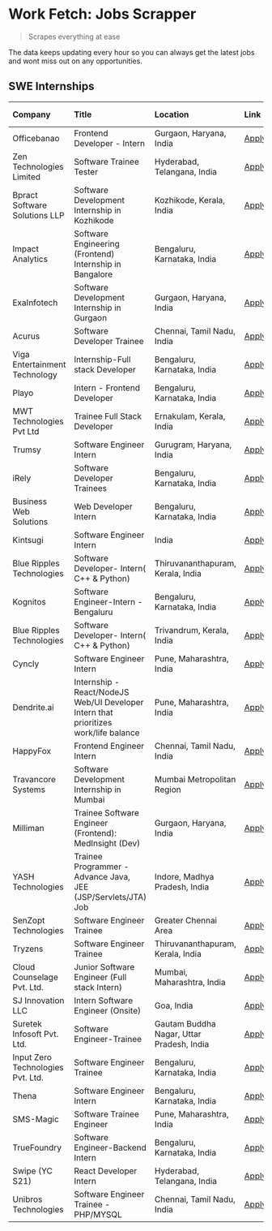 # Work Fetch: Jobs Scrapper
> Scrapes everything at ease

The data keeps updating every hour so you can always get the latest jobs and wont miss out on any opportunities.

## SWE Internships
<!--START_SECTION:workfetch-->
| Company                           | Title                                                                                | Location                                  | Link                                                                                                                                                                                                                                                                                                | Date Posted   |
|:----------------------------------|:-------------------------------------------------------------------------------------|:------------------------------------------|:----------------------------------------------------------------------------------------------------------------------------------------------------------------------------------------------------------------------------------------------------------------------------------------------------|:--------------|
| Officebanao                       | Frontend Developer - Intern                                                          | Gurgaon, Haryana, India                   | [Apply](https://in.linkedin.com/jobs/view/frontend-developer-intern-at-officebanao-3871265915?refId=bO1xcN0%2BACTbPixQr0Yzgg%3D%3D&trackingId=m%2F08Jc4GdQyPBtsPCK8YAw%3D%3D&position=1&pageNum=1&trk=public_jobs_jserp-result_search-card)                                                         | 2024-03-28    |
| Zen Technologies Limited          | Software Trainee Tester                                                              | Hyderabad, Telangana, India               | [Apply](https://in.linkedin.com/jobs/view/software-trainee-tester-at-zen-technologies-limited-3872036112?refId=R8HTafNMKsBrS%2FqsLdACOA%3D%3D&trackingId=StGZehl%2BUafKqdz0jQnD1g%3D%3D&position=16&pageNum=0&trk=public_jobs_jserp-result_search-card)                                             | 2024-03-27    |
| Bpract Software Solutions LLP     | Software Development Internship in Kozhikode                                         | Kozhikode, Kerala, India                  | [Apply](https://in.linkedin.com/jobs/view/software-development-internship-in-kozhikode-at-bpract-software-solutions-llp-3874054300?refId=bO1xcN0%2BACTbPixQr0Yzgg%3D%3D&trackingId=sgLBXxqE1fhF68T5pz3Ijg%3D%3D&position=6&pageNum=1&trk=public_jobs_jserp-result_search-card)                      | 2024-03-27    |
| Impact Analytics                  | Software Engineering (Frontend) Internship in Bangalore                              | Bengaluru, Karnataka, India               | [Apply](https://in.linkedin.com/jobs/view/software-engineering-frontend-internship-in-bangalore-at-impact-analytics-3872535077?refId=R8HTafNMKsBrS%2FqsLdACOA%3D%3D&trackingId=VMQ3YVD%2F9dsJRX9bmmBV0A%3D%3D&position=5&pageNum=0&trk=public_jobs_jserp-result_search-card)                        | 2024-03-26    |
| ExaInfotech                       | Software Development Internship in Gurgaon                                           | Gurgaon, Haryana, India                   | [Apply](https://in.linkedin.com/jobs/view/software-development-internship-in-gurgaon-at-exainfotech-3872534185?refId=R8HTafNMKsBrS%2FqsLdACOA%3D%3D&trackingId=D910z9RKNK4MDrSj6P4FjQ%3D%3D&position=22&pageNum=0&trk=public_jobs_jserp-result_search-card)                                         | 2024-03-26    |
| Acurus                            | Software Developer Trainee                                                           | Chennai, Tamil Nadu, India                | [Apply](https://in.linkedin.com/jobs/view/software-developer-trainee-at-acurus-3871400616?refId=bO1xcN0%2BACTbPixQr0Yzgg%3D%3D&trackingId=GEdPFdSYDkWk5NEx%2F%2FFZWQ%3D%3D&position=5&pageNum=1&trk=public_jobs_jserp-result_search-card)                                                           | 2024-03-26    |
| Viga Entertainment Technology     | Internship-Full stack Developer                                                      | Bengaluru, Karnataka, India               | [Apply](https://in.linkedin.com/jobs/view/internship-full-stack-developer-at-viga-entertainment-technology-3870669789?refId=bO1xcN0%2BACTbPixQr0Yzgg%3D%3D&trackingId=47gkiFb2ulkcZxaBHbXHhQ%3D%3D&position=19&pageNum=1&trk=public_jobs_jserp-result_search-card)                                  | 2024-03-25    |
| Playo                             | Intern - Frontend Developer                                                          | Bengaluru, Karnataka, India               | [Apply](https://in.linkedin.com/jobs/view/intern-frontend-developer-at-playo-3864131172?refId=R8HTafNMKsBrS%2FqsLdACOA%3D%3D&trackingId=UpUTojXMAvm21kZldNUJdw%3D%3D&position=9&pageNum=0&trk=public_jobs_jserp-result_search-card)                                                                 | 2024-03-22    |
| MWT Technologies Pvt Ltd          | Trainee Full Stack Developer                                                         | Ernakulam, Kerala, India                  | [Apply](https://in.linkedin.com/jobs/view/trainee-full-stack-developer-at-mwt-technologies-pvt-ltd-3863344037?refId=R8HTafNMKsBrS%2FqsLdACOA%3D%3D&trackingId=s9yJ6SD2ZNCncNdmSnwT8w%3D%3D&position=11&pageNum=0&trk=public_jobs_jserp-result_search-card)                                          | 2024-03-20    |
| Trumsy                            | Software Engineer Intern                                                             | Gurugram, Haryana, India                  | [Apply](https://in.linkedin.com/jobs/view/software-engineer-intern-at-trumsy-3864795201?refId=bO1xcN0%2BACTbPixQr0Yzgg%3D%3D&trackingId=0znbCnSJRw1218GIgquapg%3D%3D&position=21&pageNum=1&trk=public_jobs_jserp-result_search-card)                                                                | 2024-03-20    |
| iRely                             | Software Developer Trainees                                                          | Bengaluru, Karnataka, India               | [Apply](https://in.linkedin.com/jobs/view/software-developer-trainees-at-irely-3860566039?refId=R8HTafNMKsBrS%2FqsLdACOA%3D%3D&trackingId=HNXEoKkpY7M2WoN84f8R3A%3D%3D&position=3&pageNum=0&trk=public_jobs_jserp-result_search-card)                                                               | 2024-03-18    |
| Business Web Solutions            | Web Developer Intern                                                                 | Bengaluru, Karnataka, India               | [Apply](https://in.linkedin.com/jobs/view/web-developer-intern-at-business-web-solutions-3860721170?refId=R8HTafNMKsBrS%2FqsLdACOA%3D%3D&trackingId=LAp3PUhPrTJFz7uvwo3E5w%3D%3D&position=21&pageNum=0&trk=public_jobs_jserp-result_search-card)                                                    | 2024-03-17    |
| Kintsugi                          | Software Engineer Intern                                                             | India                                     | [Apply](https://in.linkedin.com/jobs/view/software-engineer-intern-at-kintsugi-3857074071?refId=bO1xcN0%2BACTbPixQr0Yzgg%3D%3D&trackingId=bYtEPDF%2F%2FKu%2FjG95d14Bxw%3D%3D&position=15&pageNum=1&trk=public_jobs_jserp-result_search-card)                                                        | 2024-03-16    |
| Blue Ripples Technologies         | Software Developer- Intern( C++ & Python)                                            | Thiruvananthapuram, Kerala, India         | [Apply](https://in.linkedin.com/jobs/view/software-developer-intern-c%2B%2B-python-at-blue-ripples-technologies-3855594494?refId=R8HTafNMKsBrS%2FqsLdACOA%3D%3D&trackingId=WhA3MOcpOCsLSW6wj0K3DA%3D%3D&position=17&pageNum=0&trk=public_jobs_jserp-result_search-card)                             | 2024-03-14    |
| Kognitos                          | Software Engineer-Intern -Bengaluru                                                  | Bengaluru, Karnataka, India               | [Apply](https://in.linkedin.com/jobs/view/software-engineer-intern-bengaluru-at-kognitos-3855361239?refId=R8HTafNMKsBrS%2FqsLdACOA%3D%3D&trackingId=r6%2BXcwtQ0zMdouvRNzwZww%3D%3D&position=7&pageNum=0&trk=public_jobs_jserp-result_search-card)                                                   | 2024-03-13    |
| Blue Ripples Technologies         | Software Developer- Intern( C++  & Python)                                           | Trivandrum, Kerala, India                 | [Apply](https://in.linkedin.com/jobs/view/software-developer-intern-c%2B%2B-python-at-blue-ripples-technologies-3856150730?refId=R8HTafNMKsBrS%2FqsLdACOA%3D%3D&trackingId=KYbRWKflwt3804mWlHZQnA%3D%3D&position=18&pageNum=0&trk=public_jobs_jserp-result_search-card)                             | 2024-03-13    |
| Cyncly                            | Software Engineer Intern                                                             | Pune, Maharashtra, India                  | [Apply](https://in.linkedin.com/jobs/view/software-engineer-intern-at-cyncly-3853990178?refId=R8HTafNMKsBrS%2FqsLdACOA%3D%3D&trackingId=21lkZJcwgB58HJFmm6%2FfGw%3D%3D&position=24&pageNum=0&trk=public_jobs_jserp-result_search-card)                                                              | 2024-03-13    |
| Dendrite.ai                       | Internship - React/NodeJS Web/UI Developer Intern that prioritizes work/life balance | Pune, Maharashtra, India                  | [Apply](https://in.linkedin.com/jobs/view/internship-react-nodejs-web-ui-developer-intern-that-prioritizes-work-life-balance-at-dendrite-ai-3853583200?refId=bO1xcN0%2BACTbPixQr0Yzgg%3D%3D&trackingId=iIZTDsEniCT0evZBs7k5nw%3D%3D&position=13&pageNum=1&trk=public_jobs_jserp-result_search-card) | 2024-03-12    |
| HappyFox                          | Frontend Engineer Intern                                                             | Chennai, Tamil Nadu, India                | [Apply](https://in.linkedin.com/jobs/view/frontend-engineer-intern-at-happyfox-3848357951?refId=bO1xcN0%2BACTbPixQr0Yzgg%3D%3D&trackingId=R%2FJ8PD%2BgPEP7fdrL1jHQcQ%3D%3D&position=23&pageNum=1&trk=public_jobs_jserp-result_search-card)                                                          | 2024-03-07    |
| Travancore Systems                | Software Development Internship in Mumbai                                            | Mumbai Metropolitan Region                | [Apply](https://in.linkedin.com/jobs/view/software-development-internship-in-mumbai-at-travancore-systems-3847706952?refId=bO1xcN0%2BACTbPixQr0Yzgg%3D%3D&trackingId=PffG56D%2F5C3JOtEqJe5PuQ%3D%3D&position=22&pageNum=1&trk=public_jobs_jserp-result_search-card)                                 | 2024-03-05    |
| Milliman                          | Trainee Software Engineer (Frontend): MedInsight (Dev)                               | Gurgaon, Haryana, India                   | [Apply](https://in.linkedin.com/jobs/view/trainee-software-engineer-frontend-medinsight-dev-at-milliman-3792874280?refId=R8HTafNMKsBrS%2FqsLdACOA%3D%3D&trackingId=%2BgJLf4w9nomLVN2v2AgRdQ%3D%3D&position=10&pageNum=0&trk=public_jobs_jserp-result_search-card)                                   | 2024-03-01    |
| YASH Technologies                 | Trainee Programmer - Advance Java, JEE (JSP/Servlets/JTA) Job                        | Indore, Madhya Pradesh, India             | [Apply](https://in.linkedin.com/jobs/view/trainee-programmer-advance-java-jee-jsp-servlets-jta-job-at-yash-technologies-3811759183?refId=bO1xcN0%2BACTbPixQr0Yzgg%3D%3D&trackingId=mOIfBsTSd8TbmbMGG62vjQ%3D%3D&position=2&pageNum=1&trk=public_jobs_jserp-result_search-card)                      | 2024-02-13    |
| SenZopt Technologies              | Software Engineer Trainee                                                            | Greater Chennai Area                      | [Apply](https://in.linkedin.com/jobs/view/software-engineer-trainee-at-senzopt-technologies-3827688781?refId=bO1xcN0%2BACTbPixQr0Yzgg%3D%3D&trackingId=o5c0CDrHBtwzAzoFLwY0Jg%3D%3D&position=14&pageNum=1&trk=public_jobs_jserp-result_search-card)                                                 | 2024-02-12    |
| Tryzens                           | Software Engineer Trainee                                                            | Thiruvananthapuram, Kerala, India         | [Apply](https://in.linkedin.com/jobs/view/software-engineer-trainee-at-tryzens-3809363491?refId=bO1xcN0%2BACTbPixQr0Yzgg%3D%3D&trackingId=nL0otAmEuJA7cbJ3fMQQ1w%3D%3D&position=17&pageNum=1&trk=public_jobs_jserp-result_search-card)                                                              | 2024-01-18    |
| Cloud Counselage Pvt. Ltd.        | Junior Software Engineer (Full stack Intern)                                         | Mumbai, Maharashtra, India                | [Apply](https://in.linkedin.com/jobs/view/junior-software-engineer-full-stack-intern-at-cloud-counselage-pvt-ltd-3803132814?refId=bO1xcN0%2BACTbPixQr0Yzgg%3D%3D&trackingId=jWXr%2Ff%2BQ%2BCA3xfDxn5oKmQ%3D%3D&position=8&pageNum=1&trk=public_jobs_jserp-result_search-card)                       | 2024-01-11    |
| SJ Innovation LLC                 | Intern Software Engineer (Onsite)                                                    | Goa, India                                | [Apply](https://in.linkedin.com/jobs/view/intern-software-engineer-onsite-at-sj-innovation-llc-3799959011?refId=bO1xcN0%2BACTbPixQr0Yzgg%3D%3D&trackingId=V10gh%2F0ToxqQILMOEwHeIA%3D%3D&position=24&pageNum=1&trk=public_jobs_jserp-result_search-card)                                            | 2024-01-11    |
| Suretek Infosoft Pvt. Ltd.        | Software Engineer-Trainee                                                            | Gautam Buddha Nagar, Uttar Pradesh, India | [Apply](https://in.linkedin.com/jobs/view/software-engineer-trainee-at-suretek-infosoft-pvt-ltd-3800934643?refId=bO1xcN0%2BACTbPixQr0Yzgg%3D%3D&trackingId=%2BN7uZhTuNZVhn1O1UJVCNw%3D%3D&position=3&pageNum=1&trk=public_jobs_jserp-result_search-card)                                            | 2024-01-09    |
| Input Zero Technologies Pvt. Ltd. | Software Engineer Trainee                                                            | Bengaluru, Karnataka, India               | [Apply](https://in.linkedin.com/jobs/view/software-engineer-trainee-at-input-zero-technologies-pvt-ltd-3800927643?refId=bO1xcN0%2BACTbPixQr0Yzgg%3D%3D&trackingId=cDVOc%2F1PrHcsqwn2wdyZEQ%3D%3D&position=10&pageNum=1&trk=public_jobs_jserp-result_search-card)                                    | 2024-01-09    |
| Thena                             | Software Engineer Intern                                                             | Bengaluru, Karnataka, India               | [Apply](https://in.linkedin.com/jobs/view/software-engineer-intern-at-thena-3778731751?refId=R8HTafNMKsBrS%2FqsLdACOA%3D%3D&trackingId=rPRgaWvZgE0FinWHGxWfvw%3D%3D&position=20&pageNum=0&trk=public_jobs_jserp-result_search-card)                                                                 | 2023-12-05    |
| SMS-Magic                         | Software Trainee Engineer                                                            | Pune, Maharashtra, India                  | [Apply](https://in.linkedin.com/jobs/view/software-trainee-engineer-at-sms-magic-3761409781?refId=bO1xcN0%2BACTbPixQr0Yzgg%3D%3D&trackingId=IT4bIkfYRb1DXtq%2F50IXJw%3D%3D&position=9&pageNum=1&trk=public_jobs_jserp-result_search-card)                                                           | 2023-11-16    |
| TrueFoundry                       | Software Engineer-Backend Intern                                                     | Bengaluru, Karnataka, India               | [Apply](https://in.linkedin.com/jobs/view/software-engineer-backend-intern-at-truefoundry-3779508170?refId=bO1xcN0%2BACTbPixQr0Yzgg%3D%3D&trackingId=jiAvS4Zu3DZQe%2B6o%2FNmlHA%3D%3D&position=11&pageNum=1&trk=public_jobs_jserp-result_search-card)                                               | 2023-11-10    |
| Swipe (YC S21)                    | React Developer Intern                                                               | Hyderabad, Telangana, India               | [Apply](https://in.linkedin.com/jobs/view/react-developer-intern-at-swipe-yc-s21-3737600089?refId=R8HTafNMKsBrS%2FqsLdACOA%3D%3D&trackingId=CZBUi5MsAMKOJyXoXUXg2w%3D%3D&position=23&pageNum=0&trk=public_jobs_jserp-result_search-card)                                                            | 2023-10-13    |
| Unibros Technologies              | Software Engineer Trainee - PHP/MYSQL                                                | Chennai, Tamil Nadu, India                | [Apply](https://in.linkedin.com/jobs/view/software-engineer-trainee-php-mysql-at-unibros-technologies-3656599241?refId=bO1xcN0%2BACTbPixQr0Yzgg%3D%3D&trackingId=0iJne7WhSkJf3GjcpdvadQ%3D%3D&position=18&pageNum=1&trk=public_jobs_jserp-result_search-card)                                       | 2023-06-12    |
<!--END_SECTION:workfetch-->
